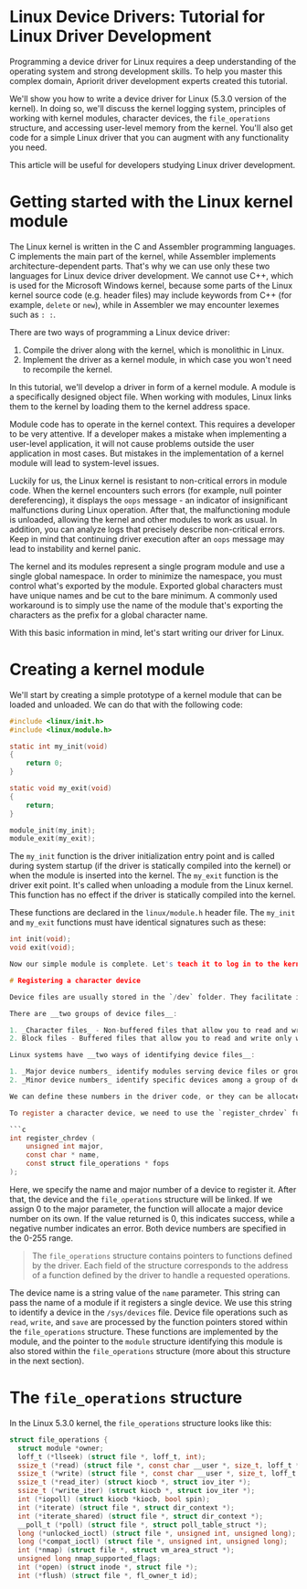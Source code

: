 # Linux Device Drivers: Tutorial for Linux Driver Development

Programming a device driver for Linux requires a deep understanding of the operating system and strong development skills. To help you master this complex domain, Apriorit driver development experts created this tutorial.

We'll show you how to write a device driver for Linux (5.3.0 version of the kernel). In doing so, we'll discuss the kernel logging system, principles of working with kernel modules, character devices, the `file_operations` structure, and accessing user-level memory from the kernel. You'll also get code for a simple Linux driver that you can augment with any functionality you need.

This article will be useful for developers studying Linux driver development.

# Getting started with the Linux kernel module

The Linux kernel is written in the C and Assembler programming languages. C implements the main part of the kernel, while Assembler implements architecture-dependent parts. That's why we can use only these two languages for Linux device driver development. We cannot use C++, which is used for the Microsoft Windows kernel, because some parts of the Linux kernel source code (e.g. header files) may include keywords from C++ (for example, `delete` or `new`), while in Assembler we may encounter lexemes such as ` : : `.

There are two ways of programming a Linux device driver:

1. Compile the driver along with the kernel, which is monolithic in Linux.
2. Implement the driver as a kernel module, in which case you won't need to recompile the kernel.

In this tutorial, we'll develop a driver in form of a kernel module. A module is a specifically designed object file. When working with modules, Linux links them to the kernel by loading them to the kernel address space.

Module code has to operate in the kernel context. This requires a developer to be very attentive. If a developer makes a mistake when implementing a user-level application, it will not cause problems outside the user application in most cases. But mistakes in the implementation of a kernel module will lead to system-level issues.

Luckily for us, the Linux kernel is resistant to non-critical errors in module code. When the kernel encounters such errors (for example, null pointer dereferencing), it displays the `oops` message - an indicator of insignificant malfunctions during Linux operation. After that, the malfunctioning module is unloaded, allowing the kernel and other modules to work as usual. In addition, you can analyze logs that precisely describe non-critical errors. Keep in mind that continuing driver execution after an `oops` message may lead to instability and kernel panic.

The kernel and its modules represent a single program module and use a single global namespace. In order to minimize the namespace, you must control what's exported by the module. Exported global characters must have unique names and be cut to the bare minimum. A commonly used workaround is to simply use the name of the module that's exporting the characters as the prefix for a global character name.

With this basic information in mind, let's start writing our driver for Linux.

# Creating a kernel module

We'll start by creating a simple prototype of a kernel module that can be loaded and unloaded. We can do that with the following code:

```c
#include <linux/init.h>
#include <linux/module.h>

static int my_init(void)
{
    return 0;
}

static void my_exit(void)
{
    return;
}

module_init(my_init);
module_exit(my_exit);
```

The `my_init` function is the driver initialization entry point and is called during system startup (if the driver is statically compiled into the kernel) or when the module is inserted into the kernel. The `my_exit` function is the driver exit point. It's called when unloading a module from the Linux kernel. This function has no effect if the driver is statically compiled into the kernel.

These functions are declared in the `linux/module.h` header file. The `my_init` and `my_exit` functions must have identical signatures such as these:

```c
int init(void);
void exit(void);

Now our simple module is complete. Let's teach it to log in to the kernel and interact with device files. These operations will be useful for Linux kernel driver development.

# Registering a character device

Device files are usually stored in the `/dev` folder. They facilitate interactions between the user and the kernel code. To make the kernel receive anything, you can just write it to a device file to pass it to the module serving this file. Anything that's read from a device file originates from the module serving it.

There are __two groups of device files__:

1. _Character files_ - Non-buffered files that allow you to read and write data character by character. We'll focus on this type of file in this tutorial.
2. Block files - Buffered files that allow you to read and write only whole blocks of data.

Linux systems have __two ways of identifying device files__:

1. _Major device numbers_ identify modules serving device files or groups of devices.
2. _Minor device numbers_ identify specific devices among a group of devices specified by a major device number.

We can define these numbers in the driver code, or they can be allocated dynamically. In case a number defined as a constant has already been used, the system will return an error. When a number is allocated dynamically, the function reserves that number to prevent other device files from using the same number.

To register a character device, we need to use the `register_chrdev` function:

```c
int register_chrdev (
    unsigned int major,
    const char * name,
    const struct file_operations * fops
);
```

Here, we specify the name and major number of a device to register it. After that, the device and the `file_operations` structure will be linked. If we assign 0 to the major parameter, the function will allocate a major device number on its own. If the value returned is 0, this indicates success, while a negative number indicates an error. Both device numbers are specified in the 0-255 range.

> The `file_operations` structure contains pointers to functions defined by the driver. Each field of the structure corresponds to the address of a function defined by the driver to handle a requested operations.

The device name is a string value of the `name` parameter. This string can pass the name of a module if it registers a single device. We use this string to identify a device in the `/sys/devices` file. Device file operations such as `read`, `write`, and `save` are processed by the function pointers stored within the `file_operations` structure. These functions are implemented by the module, and the pointer to the `module` structure identifying this module is also stored within the `file_operations` structure (more about this structure in the next section).

# The `file_operations` structure

In the Linux 5.3.0 kernel, the `file_operations` structure looks like this:

```c
struct file_operations {
  struct module *owner;
  loff_t (*llseek) (struct file *, loff_t, int);
  ssize_t (*read) (struct file *, const char __user *, size_t, loff_t *);
  ssize_t (*write) (struct file *, const char __user *, size_t, loff_t *);
  ssize_t (*read_iter) (struct kiocb *, struct iov_iter *);
  ssize_t (*write_iter) (struct kiocb *, struct iov_iter *);
  int (*iopoll) (struct kiocb *kiocb, bool spin);
  int (*iterate) (struct file *, struct dir_context *);
  int (*iterate_shared) (struct file *, struct dir_context *);
  __poll_t (*poll) (struct file *, struct poll_table_struct *);
  long (*unlocked_ioctl) (struct file *, unsigned int, unsigned long);
  long (*compat_ioctl) (struct file *, unsigned int, unsigned long);
  int (*nmap) (struct file *, struct vm_area_struct *);
  unsigned long nmap_supported_flags;
  int (*open) (struct inode *, struct file *);
  int (*flush) (struct file *, fl_owner_t id);
